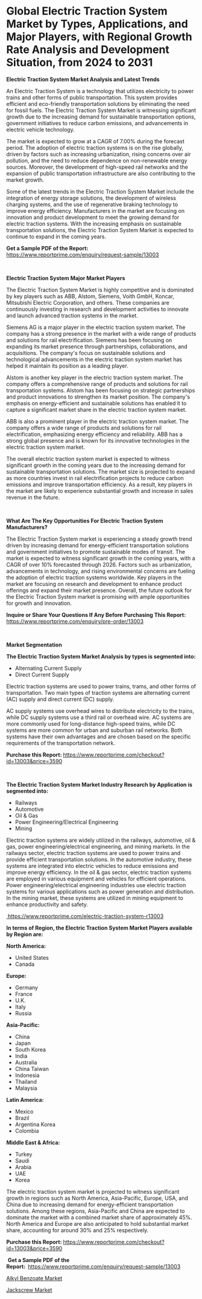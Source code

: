 <p><h1>Global Electric Traction System Market by Types, Applications, and Major Players, with Regional Growth Rate Analysis and Development Situation, from 2024 to 2031</h1></p><p><strong>Electric Traction System Market Analysis and Latest Trends</strong></p>
<p><p>An Electric Traction System is a technology that utilizes electricity to power trains and other forms of public transportation. This system provides efficient and eco-friendly transportation solutions by eliminating the need for fossil fuels. The Electric Traction System Market is witnessing significant growth due to the increasing demand for sustainable transportation options, government initiatives to reduce carbon emissions, and advancements in electric vehicle technology.</p><p>The market is expected to grow at a CAGR of 7.00% during the forecast period. The adoption of electric traction systems is on the rise globally, driven by factors such as increasing urbanization, rising concerns over air pollution, and the need to reduce dependence on non-renewable energy sources. Moreover, the development of high-speed rail networks and the expansion of public transportation infrastructure are also contributing to the market growth.</p><p>Some of the latest trends in the Electric Traction System Market include the integration of energy storage solutions, the development of wireless charging systems, and the use of regenerative braking technology to improve energy efficiency. Manufacturers in the market are focusing on innovation and product development to meet the growing demand for electric traction systems. With the increasing emphasis on sustainable transportation solutions, the Electric Traction System Market is expected to continue to expand in the coming years.</p></p>
<p><strong>Get a Sample PDF of the Report:&nbsp;</strong> <a href="https://www.reportprime.com/enquiry/request-sample/13003">https://www.reportprime.com/enquiry/request-sample/13003</a></p>
<p>&nbsp;</p>
<p><strong>Electric Traction System Major Market Players</strong></p>
<p><p>The Electric Traction System Market is highly competitive and is dominated by key players such as ABB, Alstom, Siemens, Voith GmbH, Koncar, Mitsubishi Electric Corporation, and others. These companies are continuously investing in research and development activities to innovate and launch advanced traction systems in the market. </p><p>Siemens AG is a major player in the electric traction system market. The company has a strong presence in the market with a wide range of products and solutions for rail electrification. Siemens has been focusing on expanding its market presence through partnerships, collaborations, and acquisitions. The company's focus on sustainable solutions and technological advancements in the electric traction system market has helped it maintain its position as a leading player.</p><p>Alstom is another key player in the electric traction system market. The company offers a comprehensive range of products and solutions for rail transportation systems. Alstom has been focusing on strategic partnerships and product innovations to strengthen its market position. The company's emphasis on energy-efficient and sustainable solutions has enabled it to capture a significant market share in the electric traction system market.</p><p>ABB is also a prominent player in the electric traction system market. The company offers a wide range of products and solutions for rail electrification, emphasizing energy efficiency and reliability. ABB has a strong global presence and is known for its innovative technologies in the electric traction system market.</p><p>The overall electric traction system market is expected to witness significant growth in the coming years due to the increasing demand for sustainable transportation solutions. The market size is projected to expand as more countries invest in rail electrification projects to reduce carbon emissions and improve transportation efficiency. As a result, key players in the market are likely to experience substantial growth and increase in sales revenue in the future.</p></p>
<p>&nbsp;</p>
<p><strong>What Are The Key Opportunities For Electric Traction System Manufacturers?</strong></p>
<p><p>The Electric Traction System market is experiencing a steady growth trend driven by increasing demand for energy-efficient transportation solutions and government initiatives to promote sustainable modes of transit. The market is expected to witness significant growth in the coming years, with a CAGR of over 10% forecasted through 2026. Factors such as urbanization, advancements in technology, and rising environmental concerns are fueling the adoption of electric traction systems worldwide. Key players in the market are focusing on research and development to enhance product offerings and expand their market presence. Overall, the future outlook for the Electric Traction System market is promising with ample opportunities for growth and innovation.</p></p>
<p><strong>Inquire or Share Your Questions If Any Before Purchasing This Report:</strong> <a href="https://www.reportprime.com/enquiry/pre-order/13003">https://www.reportprime.com/enquiry/pre-order/13003</a></p>
<p>&nbsp;</p>
<p><strong>Market Segmentation</strong></p>
<p><strong>The Electric Traction System Market Analysis by types is segmented into:</strong></p>
<p><ul><li>Alternating Current Supply</li><li>Direct Current Supply</li></ul></p>
<p><p>Electric traction systems are used to power trains, trams, and other forms of transportation. Two main types of traction systems are alternating current (AC) supply and direct current (DC) supply. </p><p>AC supply systems use overhead wires to distribute electricity to the trains, while DC supply systems use a third rail or overhead wire. AC systems are more commonly used for long-distance high-speed trains, while DC systems are more common for urban and suburban rail networks. Both systems have their own advantages and are chosen based on the specific requirements of the transportation network.</p></p>
<p><strong>Purchase this Report:&nbsp;</strong><a href="https://www.reportprime.com/checkout?id=13003&price=3590">https://www.reportprime.com/checkout?id=13003&price=3590</a></p>
<p>&nbsp;</p>
<p><strong>The Electric Traction System Market Industry Research by Application is segmented into:</strong></p>
<p><ul><li>Railways</li><li>Automotive</li><li>Oil & Gas</li><li>Power Engineering/Electrical Engineering</li><li>Mining</li></ul></p>
<p><p>Electric traction systems are widely utilized in the railways, automotive, oil & gas, power engineering/electrical engineering, and mining markets. In the railways sector, electric traction systems are used to power trains and provide efficient transportation solutions. In the automotive industry, these systems are integrated into electric vehicles to reduce emissions and improve energy efficiency. In the oil & gas sector, electric traction systems are employed in various equipment and vehicles for efficient operations. Power engineering/electrical engineering industries use electric traction systems for various applications such as power generation and distribution. In the mining market, these systems are utilized in mining equipment to enhance productivity and safety.</p></p>
<p><a href="https://www.reportprime.com/electric-traction-system-r13003">&nbsp;https://www.reportprime.com/electric-traction-system-r13003</a></p>
<p><strong>In terms of Region, the Electric Traction System Market Players available by Region are:</strong></p>
<p>
    <p> <strong> North America: </strong>
        <ul>
            <li>United States</li>
            <li>Canada</li>
        </ul>
        </p> 
    <p> <strong> Europe: </strong>
        <ul>
            <li>Germany</li>
            <li>France</li>
            <li>U.K.</li>
            <li>Italy</li>
            <li>Russia</li>
        </ul>
        </p> 
    <p> <strong> Asia-Pacific: </strong>
        <ul>
            <li>China</li>
            <li>Japan</li>
            <li>South Korea</li>
            <li>India</li>
            <li>Australia</li>
            <li>China Taiwan</li>
            <li>Indonesia</li>
            <li>Thailand</li>
            <li>Malaysia</li>
        </ul>
        </p> 
    <p> <strong> Latin America: </strong>
        <ul>
            <li>Mexico</li>
            <li>Brazil</li>
            <li>Argentina Korea</li>
            <li>Colombia</li>
        </ul>
        </p> 
    <p> <strong> Middle East & Africa: </strong>
        <ul>
            <li>Turkey</li>
            <li>Saudi</li>
            <li>Arabia</li>
            <li>UAE</li>
            <li>Korea</li>
        </ul>
    </p>
    </p>
<p><p>The electric traction system market is projected to witness significant growth in regions such as North America, Asia-Pacific, Europe, USA, and China due to increasing demand for energy-efficient transportation solutions. Among these regions, Asia-Pacific and China are expected to dominate the market with a combined market share of approximately 45%. North America and Europe are also anticipated to hold substantial market share, accounting for around 30% and 25% respectively.</p></p>
<p><strong>Purchase this Report: </strong><a href="https://www.reportprime.com/checkout?id=13003&price=3590">https://www.reportprime.com/checkout?id=13003&price=3590</a></p>
<p>&nbsp;<strong>Get a Sample PDF of the Report:&nbsp;&nbsp;</strong><a href="https://www.reportprime.com/enquiry/request-sample/13003">https://www.reportprime.com/enquiry/request-sample/13003</a></p>
<p><strong></strong></p>
<p><p><a href="https://nifty-kite-d51.notion.site/Alkyl-Benzoate-Market-Size-Share-Trends-Analysis-Report-By-Material-By-Type-By-End-user-By-Reg-64f1622b8a5c4947a69e7b5514a392f2">Alkyl Benzoate Market</a></p><p><a href="https://github.com/WillieWoodard/Market-Research-Report-List-4/blob/main/jackscrew-market.md">Jackscrew Market</a></p></p>